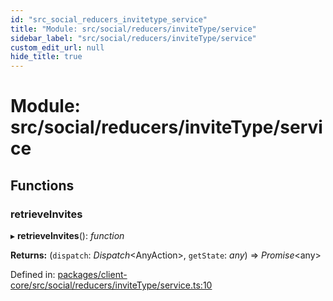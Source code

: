 ```yaml
---
id: "src_social_reducers_invitetype_service"
title: "Module: src/social/reducers/inviteType/service"
sidebar_label: "src/social/reducers/inviteType/service"
custom_edit_url: null
hide_title: true
---
```


# Module: src/social/reducers/inviteType/service

## Functions

### retrieveInvites

▸ **retrieveInvites**(): *function*

**Returns:** (`dispatch`: *Dispatch*<AnyAction\>, `getState`: *any*) => *Promise*<any\>

Defined in: [packages/client-core/src/social/reducers/inviteType/service.ts:10](https://github.com/xr3ngine/xr3ngine/blob/2d83606b6/packages/client-core/src/social/reducers/inviteType/service.ts#L10)
